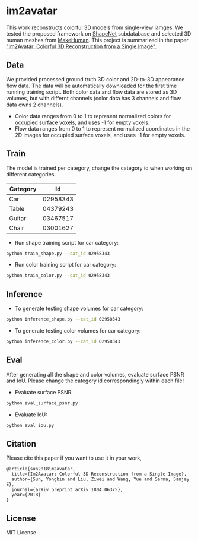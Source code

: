 # im2avatar
This work reconstructs colorful 3D models from single-view iamges. We tested the proposed framework on [ShapeNet](https://www.shapenet.org) subdatabase and selected 3D human meshes from [MakeHuman](http://www.makehuman.org). 
This project is summarized in the paper ["Im2Avatar: Colorful 3D Reconstruction from a Single Image"](https://arxiv.org/pdf/1804.06375.pdf).

## Data
We provided processed ground truth 3D color and 2D-to-3D appearance flow data. The data will be automatically downloaded for the first time running training script. Both color data and flow data are stored as 3D volumes, but with differnt channels (color data has 3 channels and flow data owns 2 channels). 
+ Color data ranges from 0 to 1 to represent normalized colors for occupied surface voxels, and uses -1 for empty voxels.
+ Flow data ranges from 0 to 1 to represent normalized coordinates in the 2D images for occupied surface voxels, and uses -1 for empty voxels.


## Train
The model is trained per category, change the category id when working on different categories.

|    Category   |      Id       | 
| ------------- | ------------- | 
| Car           | 02958343      |
| Table         | 04379243      |
| Guitar        | 03467517      |
| Chair         | 03001627      |


* Run shape training script for car category:
``` bash
python train_shape.py --cat_id 02958343
```

* Run color training script for car category:
``` bash
python train_color.py --cat_id 02958343
```

## Inference
* To generate testing shape volumes for car category:
``` bash
python inference_shape.py --cat_id 02958343
```

* To generate testing color volumes for car category:
``` bash
python inference_color.py --cat_id 02958343
```

## Eval
After generating all the shape and color volumes, evaluate surface PSNR and IoU.
Please change the category id correspondingly within each file!
* Evaluate surface PSNR:
``` bash
python eval_surface_psnr.py
```

* Evaluate IoU:
``` bash
python eval_iou.py
```

## Citation
Please cite this paper if you want to use it in your work,

	@article{sun2018im2avatar,
      title={Im2Avatar: Colorful 3D Reconstruction from a Single Image},
      author={Sun, Yongbin and Liu, Ziwei and Wang, Yue and Sarma, Sanjay E},
      journal={arXiv preprint arXiv:1804.06375},
      year={2018}
	}

## License
MIT License





